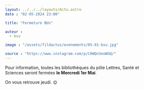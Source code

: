 ```yaml
---
layout: ../../../layouts/Actu.astro
date : "02-05-2024 23:00"

title: "Fermeture BUs"

auteur :
  - bsu

image : "/assets/fildactus/evenements/05-01-bsu.jpg"

source : "https://www.instagram.com/p/C6WQn3eoWGQ/"
---
```


Pour information, toutes les bibliothèques du pôle Lettres, Santé et Sciences seront fermées __le Mercredi 1er Mai__.

On vous retrouve jeudi. 🌞
